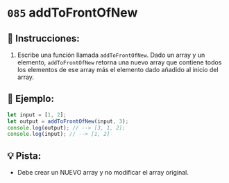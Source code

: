 # `085` addToFrontOfNew

## 📝 Instrucciones:

1. Escribe una función llamada `addToFrontOfNew`. Dado un array y un elemento, `addToFrontOfNew` retorna una nuevo array que contiene todos los elementos de ese array más el elemento dado añadido al inicio del array.

## 📎 Ejemplo:

```js
let input = [1, 2];
let output = addToFrontOfNew(input, 3);
console.log(output); // --> [3, 1, 2];
console.log(input); // --> [1, 2]
```

## 💡 Pista:

+  Debe crear un NUEVO array y no modificar el array original.
